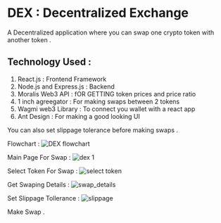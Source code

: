 # DEX : Decentralized Exchange

A Decentralized application where you can swap one crypto token with another token . 

## Technology Used : 

1. React.js : Frontend Framework
2. Node.js and Express.js : Backend
3. Moralis Web3 API : fOR GETTING token prices and price ratio
4. 1 inch agreegator : For making swaps between 2 tokens
5. Wagmi web3 Library : To connect you wallet with a react app 
6. Ant Design : For making a good looking UI 

You can also set slippage tolerance before making swaps . 

Flowchart : 
![DEX flowchart](https://user-images.githubusercontent.com/100551659/226123897-fdc8d871-38e2-4860-bedd-eb8eb9798d36.png)

Main Page For Swap : 
![dex 1](https://user-images.githubusercontent.com/100551659/226123970-e707db8a-7db4-42dc-b42b-75bc748778e5.png)

Select Token For Swap :
![select token](https://user-images.githubusercontent.com/100551659/226124169-47f65e8e-2ea0-4b34-bb50-f65f0bd8c84c.png)

Get Swaping Details : 
![swap_details](https://user-images.githubusercontent.com/100551659/226124255-142f1746-c6f3-4a65-b745-1321331b8371.png)

Set Slippage Tollerance : 
![slippage](https://user-images.githubusercontent.com/100551659/226124306-aad2b8d5-3cb9-4ba2-bed3-de6a447d29b8.png)
 
Make Swap . 




